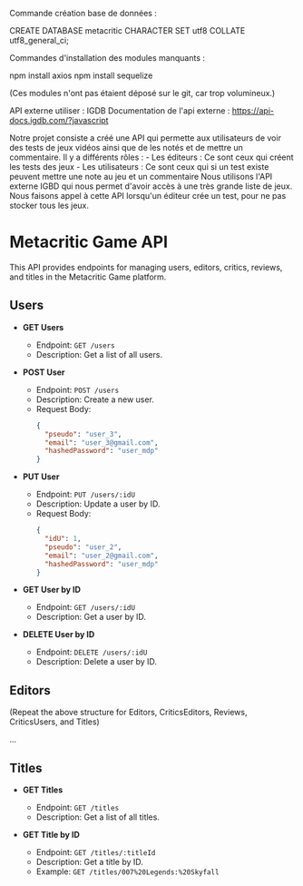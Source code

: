 Commande création base de données :

CREATE DATABASE metacritic
CHARACTER SET utf8
COLLATE utf8_general_ci;


Commandes d'installation des modules manquants : 

npm install axios
npm install sequelize

(Ces modules n'ont pas étaient déposé sur le git, car trop volumineux.)


API externe utiliser : IGDB
Documentation de l'api externe : https://api-docs.igdb.com/?javascript

Notre projet consiste a créé une API qui permette aux utilisateurs de voir des tests de jeux vidéos ainsi que de les notés et de mettre un commentaire.
Il y a différents rôles : - Les éditeurs : Ce sont ceux qui créent les tests des jeux
                          - Les utilisateurs : Ce sont ceux qui si un test existe peuvent mettre une note au jeu et un commentaire
Nous utilisons l'API externe IGBD qui nous permet d'avoir accès à une très grande liste de jeux.
Nous faisons appel à cette API lorsqu'un éditeur crée un test, pour ne pas stocker tous les jeux.


# Metacritic Game API

This API provides endpoints for managing users, editors, critics, reviews, and titles in the Metacritic Game platform.

## Users

- **GET Users**
  - Endpoint: `GET /users`
  - Description: Get a list of all users.

- **POST User**
  - Endpoint: `POST /users`
  - Description: Create a new user.
  - Request Body:
    ```json
    {
      "pseudo": "user_3",
      "email": "user_3@gmail.com",
      "hashedPassword": "user_mdp"
    }
    ```

- **PUT User**
  - Endpoint: `PUT /users/:idU`
  - Description: Update a user by ID.
  - Request Body:
    ```json
    {
      "idU": 1,
      "pseudo": "user_2",
      "email": "user_2@gmail.com",
      "hashedPassword": "user_mdp"
    }
    ```

- **GET User by ID**
  - Endpoint: `GET /users/:idU`
  - Description: Get a user by ID.

- **DELETE User by ID**
  - Endpoint: `DELETE /users/:idU`
  - Description: Delete a user by ID.

## Editors

(Repeat the above structure for Editors, CriticsEditors, Reviews, CriticsUsers, and Titles)

...

## Titles

- **GET Titles**
  - Endpoint: `GET /titles`
  - Description: Get a list of all titles.

- **GET Title by ID**
  - Endpoint: `GET /titles/:titleId`
  - Description: Get a title by ID.
  - Example: `GET /titles/007%20Legends:%20Skyfall`
